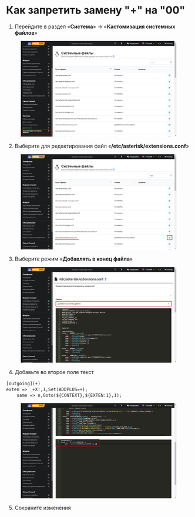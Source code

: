 # Как запретить замену "+" на "00"

1. Перейдите в раздел  «**Система**» -> «**Кастомизация системных файлов**»

<figure><img src="../../../.gitbook/assets/image.png" alt=""><figcaption></figcaption></figure>

2. Выберите для редактирования файл «**/etc/asterisk/extensions.conf**»

<figure><img src="../../../.gitbook/assets/image (1).png" alt=""><figcaption></figcaption></figure>

3. Выберите режим «**Добавлять в конец файла**»

<figure><img src="../../../.gitbook/assets/image (2).png" alt=""><figcaption></figcaption></figure>

4. Добавьте во второе поле текст

```
[outgoing](+)
exten => _+X!,1,Set(ADDPLUS=+);
    same => n,Goto(${CONTEXT},${EXTEN:1},1);
```

<figure><img src="../../../.gitbook/assets/10 (2).png" alt=""><figcaption></figcaption></figure>

5. Сохраните изменения
